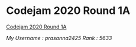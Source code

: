 # Codejam 2020 Round 1A

[Codejam 2020 Round 1A](https://codingcompetitions.withgoogle.com/codejam/round/000000000019fd74)

*My Username : prasanna2425*
*Rank : 5633*
